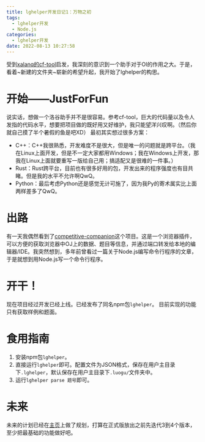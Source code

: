 ```yaml
---
title: lghelper开发日记1：万物之初
tags:
  - lghelper开发
  - Node.js
categories:
  - lghelper开发
date: 2022-08-13 10:27:58
---
```


受到[xalanq的cf-tool](https://github.com/xalanq/cf-tool/)启发，我深刻的意识到一个助手对于OI的作用之大。于是，看着~新建的文件夹~崭新的希望升起，我开始了lghelper的构思。
# 开始——JustForFun
说实话，想做一个洛谷助手并不是很容易。参考cf-tool，巨大的代码量以及令人发指的代码水平，想要把项目做的既好用又好维护，我只能望洋兴叹啊。（然后你就自己摸了半个暑假的鱼是吧XD）
最初其实想过很多方案：
- C++：C++我很熟悉，开发难度不是很大，但是唯一的问题就是跨平台。（我在Linux上面开发，但是不一定大家都用Windows；我在Windows上开发，那我在Linux上面就要重写一版给自己用；搞适配又是很难的一件事。）
- Rust：Rust跨平台，目前也有很多好用的包，开发出来的程序强度也有目共睹。但是我的水平不允许啊QwQ。
- Python：最后考虑Python还是感觉无计可施了，因为我Py的寄术属实比上面两样差多了QwQ。
# 出路
有一天我偶然看到了[competitive-companion](https://github.com/jmerle/competitive-companion)这个项目。这是一个浏览器插件，可以方便的获取浏览器中OJ上的数据、题目等信息，并通过端口转发给本地的编辑器/IDE。我突然想到，多年前曾看过一篇关于Node.js编写命令行程序的文章，于是就想到用Node.js写一个命令行程序。
# 开干！
现在项目经过开发已经上线。已经发布了同名npm包`lghelper`。
目前实现的功能只有获取样例和题面。
# 食用指南
1. 安装npm包`lghelper`。
2. 直接运行`lghelper`即可。配置文件为JSON格式，保存在用户主目录下`.lghelper`，默认保存在用户主目录下`.luogu/`文件夹中。
3. 运行`lghelper parse 题号`即可。
# 未来
未来的计划已经在[主页](https://github.com/DeCalvin2006/lghelper)上做了规划，打算在正式版放出之前先迭代3到4个版本，至少把最基础的功能做好吧。
